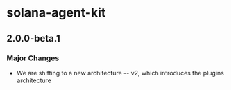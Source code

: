 # solana-agent-kit

## 2.0.0-beta.1

### Major Changes

- We are shifting to a new architecture -- v2, which introduces the plugins architecture
